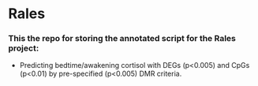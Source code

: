 # Rales
### This the repo for storing the annotated script for the Rales project: 
- Predicting bedtime/awakening cortisol with DEGs (p<0.005) and CpGs (p<0.01) by pre-specified (p<0.005) DMR criteria.
